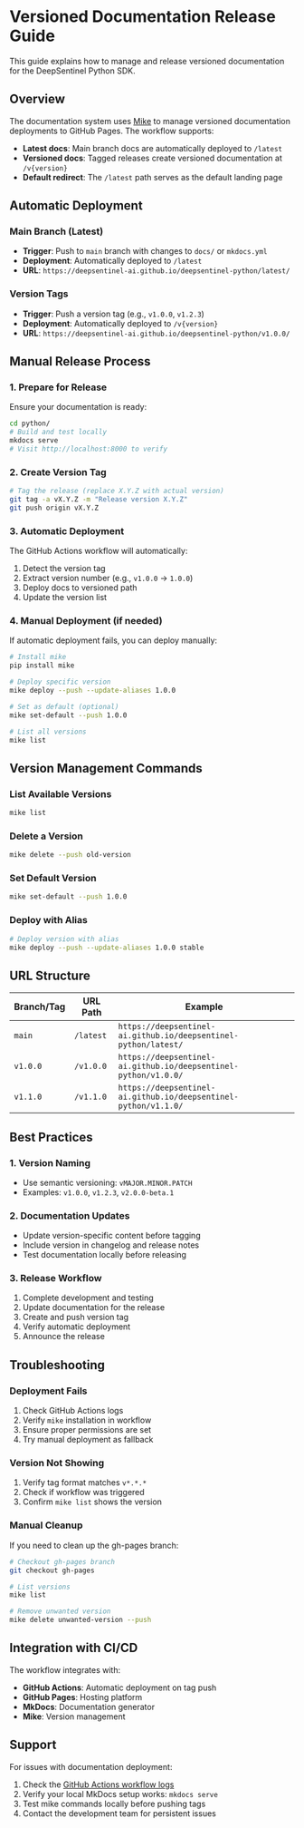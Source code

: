 # Versioned Documentation Release Guide

This guide explains how to manage and release versioned documentation for the DeepSentinel Python SDK.

## Overview

The documentation system uses [Mike](https://github.com/jimporter/mike) to manage versioned documentation deployments to GitHub Pages. The workflow supports:

- **Latest docs**: Main branch docs are automatically deployed to `/latest`
- **Versioned docs**: Tagged releases create versioned documentation at `/v{version}`
- **Default redirect**: The `/latest` path serves as the default landing page

## Automatic Deployment

### Main Branch (Latest)
- **Trigger**: Push to `main` branch with changes to `docs/` or `mkdocs.yml`
- **Deployment**: Automatically deployed to `/latest`
- **URL**: `https://deepsentinel-ai.github.io/deepsentinel-python/latest/`

### Version Tags
- **Trigger**: Push a version tag (e.g., `v1.0.0`, `v1.2.3`)
- **Deployment**: Automatically deployed to `/v{version}` 
- **URL**: `https://deepsentinel-ai.github.io/deepsentinel-python/v1.0.0/`

## Manual Release Process

### 1. Prepare for Release

Ensure your documentation is ready:
```bash
cd python/
# Build and test locally
mkdocs serve
# Visit http://localhost:8000 to verify
```

### 2. Create Version Tag

```bash
# Tag the release (replace X.Y.Z with actual version)
git tag -a vX.Y.Z -m "Release version X.Y.Z"
git push origin vX.Y.Z
```

### 3. Automatic Deployment

The GitHub Actions workflow will automatically:
1. Detect the version tag
2. Extract version number (e.g., `v1.0.0` → `1.0.0`)
3. Deploy docs to versioned path
4. Update the version list

### 4. Manual Deployment (if needed)

If automatic deployment fails, you can deploy manually:

```bash
# Install mike
pip install mike

# Deploy specific version
mike deploy --push --update-aliases 1.0.0

# Set as default (optional)
mike set-default --push 1.0.0

# List all versions
mike list
```

## Version Management Commands

### List Available Versions
```bash
mike list
```

### Delete a Version
```bash
mike delete --push old-version
```

### Set Default Version
```bash
mike set-default --push 1.0.0
```

### Deploy with Alias
```bash
# Deploy version with alias
mike deploy --push --update-aliases 1.0.0 stable
```

## URL Structure

| Branch/Tag | URL Path | Example |
|------------|----------|---------|
| `main` | `/latest` | `https://deepsentinel-ai.github.io/deepsentinel-python/latest/` |
| `v1.0.0` | `/v1.0.0` | `https://deepsentinel-ai.github.io/deepsentinel-python/v1.0.0/` |
| `v1.1.0` | `/v1.1.0` | `https://deepsentinel-ai.github.io/deepsentinel-python/v1.1.0/` |

## Best Practices

### 1. Version Naming
- Use semantic versioning: `vMAJOR.MINOR.PATCH`
- Examples: `v1.0.0`, `v1.2.3`, `v2.0.0-beta.1`

### 2. Documentation Updates
- Update version-specific content before tagging
- Include version in changelog and release notes
- Test documentation locally before releasing

### 3. Release Workflow
1. Complete development and testing
2. Update documentation for the release
3. Create and push version tag
4. Verify automatic deployment
5. Announce the release

## Troubleshooting

### Deployment Fails
1. Check GitHub Actions logs
2. Verify `mike` installation in workflow
3. Ensure proper permissions are set
4. Try manual deployment as fallback

### Version Not Showing
1. Verify tag format matches `v*.*.*`
2. Check if workflow was triggered
3. Confirm `mike list` shows the version

### Manual Cleanup
If you need to clean up the gh-pages branch:
```bash
# Checkout gh-pages branch
git checkout gh-pages

# List versions
mike list

# Remove unwanted version
mike delete unwanted-version --push
```

## Integration with CI/CD

The workflow integrates with:
- **GitHub Actions**: Automatic deployment on tag push
- **GitHub Pages**: Hosting platform
- **MkDocs**: Documentation generator
- **Mike**: Version management

## Support

For issues with documentation deployment:
1. Check the [GitHub Actions workflow logs](https://github.com/DeepSentinel-AI/deepsentinel-python/actions)
2. Verify your local MkDocs setup works: `mkdocs serve`
3. Test mike commands locally before pushing tags
4. Contact the development team for persistent issues